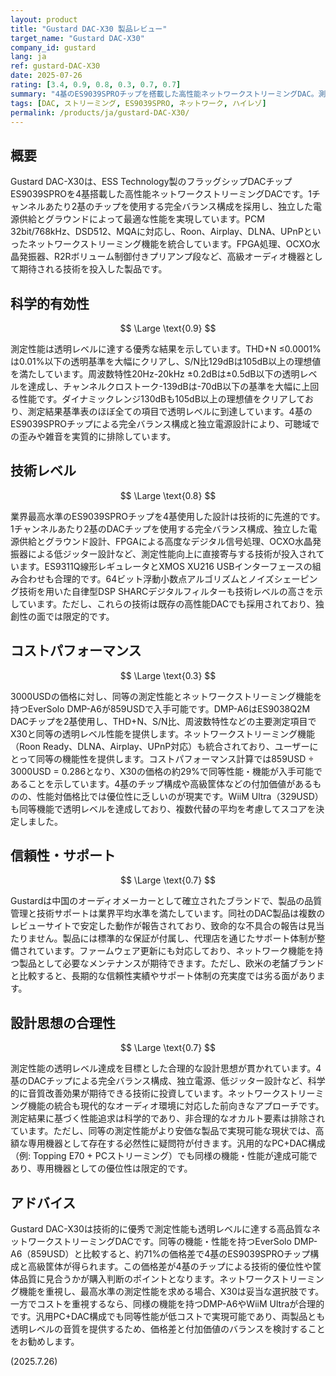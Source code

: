 ```yaml
---
layout: product
title: "Gustard DAC-X30 製品レビュー"
target_name: "Gustard DAC-X30"
company_id: gustard
lang: ja
ref: gustard-DAC-X30
date: 2025-07-26
rating: [3.4, 0.9, 0.8, 0.3, 0.7, 0.7]
summary: "4基のES9039SPROチップを搭載した高性能ネットワークストリーミングDAC。測定性能は透明レベルに達し、EverSolo DMP-A6（859USD）との比較でコストパフォーマンスは低い評価。"
tags: [DAC, ストリーミング, ES9039SPRO, ネットワーク, ハイレゾ]
permalink: /products/ja/gustard-DAC-X30/
---
```


## 概要

Gustard DAC-X30は、ESS Technology製のフラッグシップDACチップES9039SPROを4基搭載した高性能ネットワークストリーミングDACです。1チャンネルあたり2基のチップを使用する完全バランス構成を採用し、独立した電源供給とグラウンドによって最適な性能を実現しています。PCM 32bit/768kHz、DSD512、MQAに対応し、Roon、Airplay、DLNA、UPnPといったネットワークストリーミング機能を統合しています。FPGA処理、OCXO水晶発振器、R2Rボリューム制御付きプリアンプ段など、高級オーディオ機器として期待される技術を投入した製品です。

## 科学的有効性

$$ \Large \text{0.9} $$

測定性能は透明レベルに達する優秀な結果を示しています。THD+N ≤0.0001%は0.01%以下の透明基準を大幅にクリアし、S/N比129dBは105dB以上の理想値を満たしています。周波数特性20Hz-20kHz ±0.2dBは±0.5dB以下の透明レベルを達成し、チャンネルクロストーク-139dBは-70dB以下の基準を大幅に上回る性能です。ダイナミックレンジ130dBも105dB以上の理想値をクリアしており、測定結果基準表のほぼ全ての項目で透明レベルに到達しています。4基のES9039SPROチップによる完全バランス構成と独立電源設計により、可聴域での歪みや雑音を実質的に排除しています。

## 技術レベル

$$ \Large \text{0.8} $$

業界最高水準のES9039SPROチップを4基使用した設計は技術的に先進的です。1チャンネルあたり2基のDACチップを使用する完全バランス構成、独立した電源供給とグラウンド設計、FPGAによる高度なデジタル信号処理、OCXO水晶発振器による低ジッター設計など、測定性能向上に直接寄与する技術が投入されています。ES9311Q線形レギュレータとXMOS XU216 USBインターフェースの組み合わせも合理的です。64ビット浮動小数点アルゴリズムとノイズシェーピング技術を用いた自律型DSP SHARCデジタルフィルターも技術レベルの高さを示しています。ただし、これらの技術は既存の高性能DACでも採用されており、独創性の面では限定的です。

## コストパフォーマンス

$$ \Large \text{0.3} $$

3000USDの価格に対し、同等の測定性能とネットワークストリーミング機能を持つEverSolo DMP-A6が859USDで入手可能です。DMP-A6はES9038Q2M DACチップを2基使用し、THD+N、S/N比、周波数特性などの主要測定項目でX30と同等の透明レベル性能を提供します。ネットワークストリーミング機能（Roon Ready、DLNA、Airplay、UPnP対応）も統合されており、ユーザーにとって同等の機能性を提供します。コストパフォーマンス計算では859USD ÷ 3000USD = 0.286となり、X30の価格の約29%で同等性能・機能が入手可能であることを示しています。4基のチップ構成や高級筐体などの付加価値があるものの、性能対価格比では優位性に乏しいのが現実です。WiiM Ultra（329USD）も同等機能で透明レベルを達成しており、複数代替の平均を考慮してスコアを決定しました。

## 信頼性・サポート

$$ \Large \text{0.7} $$

Gustardは中国のオーディオメーカーとして確立されたブランドで、製品の品質管理と技術サポートは業界平均水準を満たしています。同社のDAC製品は複数のレビューサイトで安定した動作が報告されており、致命的な不具合の報告は見当たりません。製品には標準的な保証が付属し、代理店を通じたサポート体制が整備されています。ファームウェア更新にも対応しており、ネットワーク機能を持つ製品として必要なメンテナンスが期待できます。ただし、欧米の老舗ブランドと比較すると、長期的な信頼性実績やサポート体制の充実度では劣る面があります。

## 設計思想の合理性

$$ \Large \text{0.7} $$

測定性能の透明レベル達成を目標とした合理的な設計思想が貫かれています。4基のDACチップによる完全バランス構成、独立電源、低ジッター設計など、科学的に音質改善効果が期待できる技術に投資しています。ネットワークストリーミング機能の統合も現代的なオーディオ環境に対応した前向きなアプローチです。測定結果に基づく性能追求は科学的であり、非合理的なオカルト要素は排除されています。ただし、同等の測定性能がより安価な製品で実現可能な現状では、高額な専用機器として存在する必然性に疑問符が付きます。汎用的なPC+DAC構成（例: Topping E70 + PCストリーミング）でも同様の機能・性能が達成可能であり、専用機器としての優位性は限定的です。

## アドバイス

Gustard DAC-X30は技術的に優秀で測定性能も透明レベルに達する高品質なネットワークストリーミングDACです。同等の機能・性能を持つEverSolo DMP-A6（859USD）と比較すると、約71%の価格差で4基のES9039SPROチップ構成と高級筐体が得られます。この価格差が4基のチップによる技術的優位性や筐体品質に見合うかが購入判断のポイントとなります。ネットワークストリーミング機能を重視し、最高水準の測定性能を求める場合、X30は妥当な選択肢です。一方でコストを重視するなら、同様の機能を持つDMP-A6やWiiM Ultraが合理的です。汎用PC+DAC構成でも同等性能が低コストで実現可能であり、両製品とも透明レベルの音質を提供するため、価格差と付加価値のバランスを検討することをお勧めします。

(2025.7.26)
